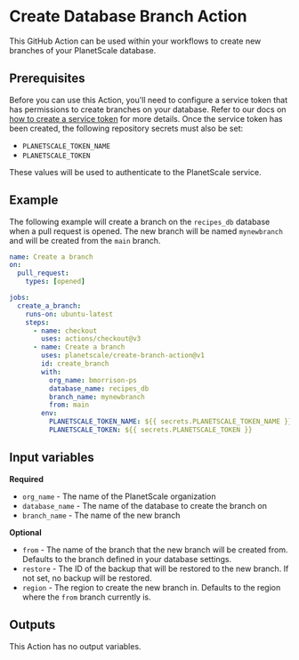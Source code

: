 # Create Database Branch Action

This GitHub Action can be used within your workflows to create new branches of your PlanetScale database.

## Prerequisites

Before you can use this Action, you'll need to configure a service token that has permissions to create branches on your database. Refer to our docs on [how to create a service token](https://planetscale.com/docs/concepts/service-tokens) for more details. Once the service token has been created, the following repository secrets must also be set:

- `PLANETSCALE_TOKEN_NAME`
- `PLANETSCALE_TOKEN`

These values will be used to authenticate to the PlanetScale service.

## Example

The following example will create a branch on the `recipes_db` database when a pull request is opened. The new branch will be named `mynewbranch` and will be created from the `main` branch.

```yml
name: Create a branch
on: 
  pull_request:
    types: [opened]

jobs:
  create_a_branch:
    runs-on: ubuntu-latest
    steps:
      - name: checkout
        uses: actions/checkout@v3
      - name: Create a branch
        uses: planetscale/create-branch-action@v1
        id: create_branch
        with:
          org_name: bmorrison-ps
          database_name: recipes_db
          branch_name: mynewbranch
          from: main
        env:
          PLANETSCALE_TOKEN_NAME: ${{ secrets.PLANETSCALE_TOKEN_NAME }}
          PLANETSCALE_TOKEN: ${{ secrets.PLANETSCALE_TOKEN }}
```

## Input variables

**Required**

- `org_name` - The name of the PlanetScale organization
- `database_name` - The name of the database to create the branch on
- `branch_name` - The name of the new branch

**Optional**

- `from` - The name of the branch that the new branch will be created from. Defaults to the branch defined in your database settings.
- `restore` - The ID of the backup that will be restored to the new branch. If not set, no backup will be restored.
- `region` - The region to create the new branch in. Defaults to the region where the `from` branch currently is.

## Outputs

This Action has no output variables.